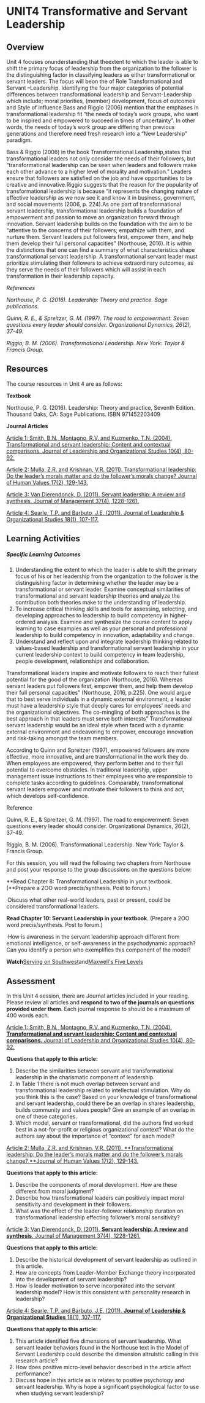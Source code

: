 # **UNIT4 Transformative and Servant Leadership**

## **Overview**

Unit 4 focuses onunderstanding that theextent to which the leader is able to shift the primary focus of leadership from the organization to the follower is the distinguishing factor in classifying leaders as either transformational or servant leaders. The focus will beon the of Role Transformational and Servant –Leadership. Identifying the four major categories of potential differences between transformational leadership and Servant-Leadership which include; moral priorities, \(member\) development, focus of outcomes and Style of influence.Bass and Riggio \(2006\) mention that the emphases in transformational leadership fit “the needs of today’s work groups, who want to be inspired and empowered to succeed in times of uncertainty”. In other words, the needs of today’s work group are differing than previous generations and therefore need fresh research into a “New Leadership” paradigm.

Bass & Riggio \(2006\) in the book Transformational Leadership,states that transformational leaders not only consider the needs of their followers, but “transformational leadership can be seen when leaders and followers make each other advance to a higher level of morality and motivation.” Leaders ensure that followers are satisfied on the job and have opportunities to be creative and innovative.Riggio suggests that the reason for the popularity of transformational leadership is because “it represents the changing nature of effective leadership as we now see it and know it in business, government, and social movements \(2006, p. 224\).As one part of transformational servant leadership, transformational leadership builds a foundation of empowerment and passion to move an organization forward through innovation. Servant leadership builds on the foundation with the aim to be “attentive to the concerns of their followers, empathize with them, and nurture them. Servant leaders put followers first, empower them, and help them develop their full personal capacities” \(Northouse, 2016\). It is within the distinctions that one can find a summary of what characteristics shape transformational servant leadership. A transformational servant leader must prioritize stimulating their followers to achieve extraordinary outcomes, as they serve the needs of their followers which will assist in each transformation in their leadership capacity.

_References_

_Northouse, P. G. \(2016\). Leadership: Theory and practice. Sage publications._

_Quinn, R. E., & Spreitzer, G. M. \(1997\). The road to empowerment: Seven questions every  leader should consider. Organizational Dynamics, 26\(2\), 37-49._

_Riggio, B. M. \(2006\). Transformational Leadership. New York: Taylor & Francis Group._

## **Resources**

The course resources in Unit 4 are as follows:

**Textbook**

Northouse, P. G. \(2016\). Leadership: Theory and practice, Seventh Edition. Thousand Oaks, CA: Sage Publications. ISBN 971452203409

**Journal Articles**

[Article 1: Smith, B.N., Montagno, R.V. and Kuzmenko, T.N. \(2004\). Transformational and servant leadership: Content and contextual comparisons. Journal of Leadership and Organizational Studies 10\(4\), 80-92.](http://jlo.sagepub.com/cgi/reprint/10/4/80?ijkey=tyfQCRXQaZsnA&keytype=ref&siteid=spjlo)

[Article 2: Mulla, Z.R. and Krishnan, V.R. \(2011\). Transformational leadership: Do the leader’s morals matter and do the follower’s morals change? Journal of Human Values 17\(2\), 129-143.](http://jhv.sagepub.com/cgi/reprint/17/2/129?ijkey=taiH4KnbSatHs&keytype=ref&siteid=spjhv)

[Article 3: Van Dierendonck, D. \(2011\). Servant leadership: A review and synthesis. Journal of Management 37\(4\), 1228-1261.](http://jom.sagepub.com/cgi/reprint/37/4/1228?ijkey=7ZHNHznKelZJg&keytype=ref&siteid=spjom)

[Article 4: Searle, T.P. and Barbuto, J.E. \(2011\). Journal of Leadership & Organizational Studies 18\(1\), 107-117.](http://jlo.sagepub.com/cgi/reprint/18/1/107?ijkey=Ai1R0nws9LiZQ&keytype=ref&siteid=spjlo)

## **Learning Activities**

##### **Specific Learning Outcomes**

1. Understanding the extent to which the leader is able to shift the primary focus of his or her leadership from the organization to the follower is the distinguishing factor in determining whether the leader may be a transformational or servant leader. Examine conceptual similarities of transformational and servant leadership theories and analyze the contribution both theories make to the understanding of leadership.
2. To increase critical thinking skills and tools for assessing, selecting, and developing approaches to leadership to build competency in higher-ordered analysis. Examine and synthesize the course content to apply learning to case examples as well as your personal and professional leadership to build competency in innovation, adaptability and change.
3. Understand and reflect upon and integrate leadership thinking related to values-based leadership and transformational servant leadership in your current leadership context to build competency in team leadership, people development, relationships and collaboration.

Transformational leaders inspire and motivate followers to reach their fullest potential for the good of the organization \(Northouse, 2016\). Whereas servant leaders put followers first, empower them, and help them develop their full personal capacities” \(Northouse, 2016, p.225\). One would argue that to best serve individuals in a dynamic external environment, a leader must have a leadership style that deeply cares for employees’ needs and the organizational objectives. The co-mingling of both approaches is the best approach in that leaders must serve both interests” Transformational servant leadership would be an ideal style when faced with a dynamic external environment and endeavoring to empower, encourage innovation and risk-taking amongst the team members.

According to Quinn and Spreitzer \(1997\), empowered followers are more effective, more innovative, and are transformational in the work they do. When employees are empowered, they perform better and to their full potential to overcome obstacles. In traditional leadership, upper management issue instructions to their employees who are responsible to complete tasks according to guidelines. Comparably, transformational servant leaders empower and motivate their followers to think and act, which develops self-confidence.

Reference

Quinn, R. E., & Spreitzer, G. M. \(1997\). The road to empowerment: Seven questions every leader should consider. Organizational Dynamics, 26\(2\), 37-49.

Riggio, B. M. \(2006\). Transformational Leadership. New York: Taylor & Francis Group.

For this session, you will read the following two chapters from Northouse and post your response to the group discussions on the questions below:

**Read Chapter 8: Transformational Leadership in your textbook. \(**Prepare a 2OO word precis/synthesis. Post to forum.\)

·Discuss what other real-world leaders, past or present, could be considered transformational leaders.

**Read Chapter 10: Servant Leadership in your textbook**. \(Prepare a 2OO word precis/synthesis. Post to forum.\)

·How is awareness in the servant leadership approach different from emotional intelligence, or self-awareness in the psychodynamic approach? Can you identify a person who exemplifies this component of the model?

**Watch**[Serving on Southwest](http://www.youtube.com/watch?v=6TgR95vnM0c)and[Maxwell's Five Levels](https://www.youtube.com/watch?v=aPwXeg8ThWI)

## **Assessment**

In this Unit 4 session, there are Journal articles included in your reading. Please review all articles and **respond to two of the journals on questions provided under them**. Each journal response to should be a maximum of 400 words each.

[Article 1: Smith, B.N., Montagno, R.V. and Kuzmenko, T.N. \(2004\). **Transformational and servant leadership: Content and contextual comparisons.** Journal of Leadership and Organizational Studies 10\(4\), 80-92.](http://jlo.sagepub.com/cgi/reprint/10/4/80?ijkey=tyfQCRXQaZsnA&keytype=ref&siteid=spjlo)

**Questions that apply to this article:**

1. Describe the similarities between servant and transformational leadership in the charismatic component of leadership.
2. In Table 1 there is not much overlap between servant and transformational leadership related to intellectual stimulation.
    Why do you think this is the case? Based on your knowledge of transformational and servant leadership, could there be an overlap in shares leadership, builds community and values people? Give an example of an overlap in one of these categories.
3. Which model, servant or transformational, did the authors find worked best in a not-for-profit or religious organizational context?
    What do the authors say about the importance of “context” for each model?

[Article 2: Mulla, Z.R. and Krishnan, V.R. \(2011\). **Transformational leadership: Do the leader’s morals matter and do the follower’s morals change? **Journal of Human Values 17\(2\), 129-143.](http://jhv.sagepub.com/cgi/reprint/17/2/129?ijkey=taiH4KnbSatHs&keytype=ref&siteid=spjhv)

**Questions that apply to this article:**

1. Describe the components of moral development.
    How are these different from moral judgment?
2. Describe how transformational leaders can positively impact moral sensitivity and development in their followers.
3. What was the effect of the leader-follower relationship duration on transformational leadership effecting follower’s moral sensitivity?

[Article 3: Van Dierendonck, D. \(2011\). **Servant leadership: A review and synthesis**. Journal of Management 37\(4\), 1228-1261.](http://jom.sagepub.com/cgi/reprint/37/4/1228?ijkey=7ZHNHznKelZJg&keytype=ref&siteid=spjom)

**Questions that apply to this article:**

1. Describe the historical development of servant leadership as outlined in this article.
2. How are concepts from Leader-Member Exchange theory incorporated into the development of servant leadership?
3. How is leader motivation to serve incorporated into the servant leadership model? How is this consistent with personality research in leadership?

[Article 4: Searle, T.P. and Barbuto, J.E. \(2011\). **Journal of Leadership & Organizational Studies** 18\(1\), 107-117.](http://jlo.sagepub.com/cgi/reprint/18/1/107?ijkey=Ai1R0nws9LiZQ&keytype=ref&siteid=spjlo)

**Questions that apply to this article:**

1. This article identified five dimensions of servant leadership. What servant leader behaviors found in the Northouse text in the Model of Servant Leadership could describe the dimension 
   altruistic calling
    in this research article?
2. How does positive micro-level behavior described in the article affect performance?
3. Discuss hope in this article as is relates to positive psychology and servant leadership. Why is hope a significant psychological factor to use when studying servant leadership?



